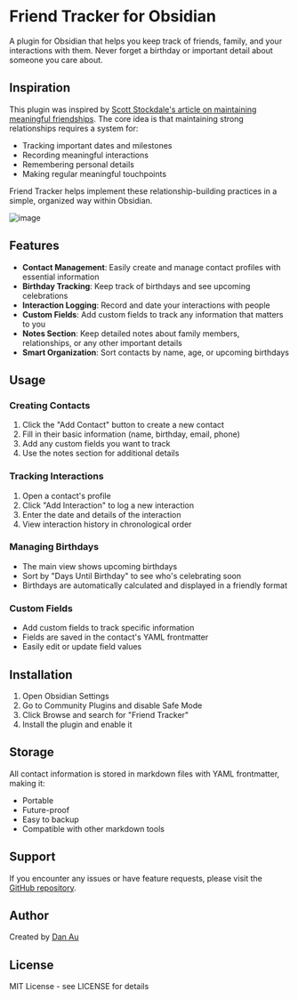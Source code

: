 # Friend Tracker for Obsidian

A plugin for Obsidian that helps you keep track of friends, family, and your interactions with them. Never forget a birthday or important detail about someone you care about.

## Inspiration

This plugin was inspired by [Scott Stockdale's article on maintaining meaningful friendships](https://web.archive.org/web/20250409205126/https://entrepreneurscanparty.com/posts/how-to-be-a-more-awesome-friend). The core idea is that maintaining strong relationships requires a system for:

-   Tracking important dates and milestones
-   Recording meaningful interactions
-   Remembering personal details
-   Making regular meaningful touchpoints

Friend Tracker helps implement these relationship-building practices in a simple, organized way within Obsidian.

![image](https://github.com/user-attachments/assets/0f8ef3de-6c18-4813-a87a-1a7d5d1a680f)

## Features

-   **Contact Management**: Easily create and manage contact profiles with essential information
-   **Birthday Tracking**: Keep track of birthdays and see upcoming celebrations
-   **Interaction Logging**: Record and date your interactions with people
-   **Custom Fields**: Add custom fields to track any information that matters to you
-   **Notes Section**: Keep detailed notes about family members, relationships, or any other important details
-   **Smart Organization**: Sort contacts by name, age, or upcoming birthdays

## Usage

### Creating Contacts

1. Click the "Add Contact" button to create a new contact
2. Fill in their basic information (name, birthday, email, phone)
3. Add any custom fields you want to track
4. Use the notes section for additional details

### Tracking Interactions

1. Open a contact's profile
2. Click "Add Interaction" to log a new interaction
3. Enter the date and details of the interaction
4. View interaction history in chronological order

### Managing Birthdays

-   The main view shows upcoming birthdays
-   Sort by "Days Until Birthday" to see who's celebrating soon
-   Birthdays are automatically calculated and displayed in a friendly format

### Custom Fields

-   Add custom fields to track specific information
-   Fields are saved in the contact's YAML frontmatter
-   Easily edit or update field values

## Installation

1. Open Obsidian Settings
2. Go to Community Plugins and disable Safe Mode
3. Click Browse and search for "Friend Tracker"
4. Install the plugin and enable it

## Storage

All contact information is stored in markdown files with YAML frontmatter, making it:

-   Portable
-   Future-proof
-   Easy to backup
-   Compatible with other markdown tools

## Support

If you encounter any issues or have feature requests, please visit the [GitHub repository](https://github.com/buzzguy/friend-tracker/issues).

## Author

Created by [Dan Au](https://dausign.com)

## License

MIT License - see LICENSE for details
